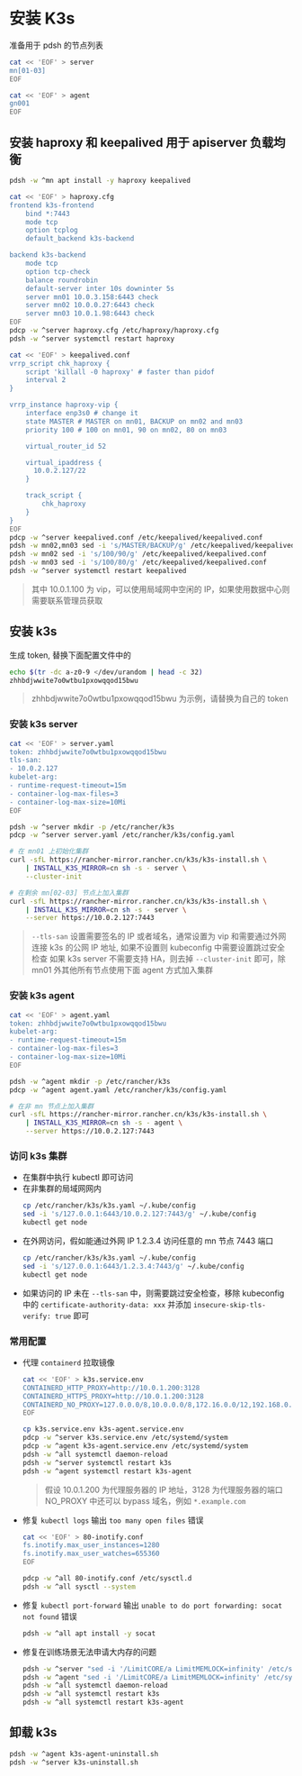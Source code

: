 # 安装 K3s

准备用于 pdsh 的节点列表

```sh
cat << 'EOF' > server
mn[01-03]
EOF

cat << 'EOF' > agent
gn001
EOF
```

## 安装 haproxy 和 keepalived 用于 apiserver 负载均衡

```sh
pdsh -w ^mn apt install -y haproxy keepalived

cat << 'EOF' > haproxy.cfg
frontend k3s-frontend
    bind *:7443
    mode tcp
    option tcplog
    default_backend k3s-backend

backend k3s-backend
    mode tcp
    option tcp-check
    balance roundrobin
    default-server inter 10s downinter 5s
    server mn01 10.0.3.158:6443 check
    server mn02 10.0.0.27:6443 check
    server mn03 10.0.1.98:6443 check
EOF
pdcp -w ^server haproxy.cfg /etc/haproxy/haproxy.cfg
pdsh -w ^server systemctl restart haproxy

cat << 'EOF' > keepalived.conf
vrrp_script chk_haproxy {
    script 'killall -0 haproxy' # faster than pidof
    interval 2
}

vrrp_instance haproxy-vip {
    interface enp3s0 # change it
    state MASTER # MASTER on mn01, BACKUP on mn02 and mn03
    priority 100 # 100 on mn01, 90 on mn02, 80 on mn03

    virtual_router_id 52

    virtual_ipaddress {
      10.0.2.127/22
    }

    track_script {
        chk_haproxy
    }
}
EOF
pdcp -w ^server keepalived.conf /etc/keepalived/keepalived.conf
pdsh -w mn02,mn03 sed -i 's/MASTER/BACKUP/g' /etc/keepalived/keepalived.conf
pdsh -w mn02 sed -i 's/100/90/g' /etc/keepalived/keepalived.conf
pdsh -w mn03 sed -i 's/100/80/g' /etc/keepalived/keepalived.conf
pdsh -w ^server systemctl restart keepalived
```

> 其中 10.0.1.100 为 vip，可以使用局域网中空闲的 IP，如果使用数据中心则需要联系管理员获取

## 安装 k3s

生成 token, 替换下面配置文件中的 <token>

```sh
echo $(tr -dc a-z0-9 </dev/urandom | head -c 32)
zhhbdjwwite7o0wtbu1pxowqqod15bwu
```

> zhhbdjwwite7o0wtbu1pxowqqod15bwu 为示例，请替换为自己的 token

### 安装 k3s server

```sh
cat << 'EOF' > server.yaml
token: zhhbdjwwite7o0wtbu1pxowqqod15bwu
tls-san:
- 10.0.2.127
kubelet-arg:
- runtime-request-timeout=15m
- container-log-max-files=3
- container-log-max-size=10Mi
EOF

pdsh -w ^server mkdir -p /etc/rancher/k3s
pdcp -w ^server server.yaml /etc/rancher/k3s/config.yaml
```

```sh
# 在 mn01 上初始化集群
curl -sfL https://rancher-mirror.rancher.cn/k3s/k3s-install.sh \
	| INSTALL_K3S_MIRROR=cn sh -s - server \
    --cluster-init

# 在剩余 mn[02-03] 节点上加入集群
curl -sfL https://rancher-mirror.rancher.cn/k3s/k3s-install.sh \
	| INSTALL_K3S_MIRROR=cn sh -s - server \
	--server https://10.0.2.127:7443
```

> `--tls-san` 设置需要签名的 IP 或者域名，通常设置为 vip 和需要通过外网连接 k3s 的公网 IP 地址, 如果不设置则 kubeconfig 中需要设置跳过安全检查
> 如果 k3s server 不需要支持 HA，则去掉 `--cluster-init` 即可，除 mn01 外其他所有节点使用下面 agent 方式加入集群

### 安装 k3s agent

```sh
cat << 'EOF' > agent.yaml
token: zhhbdjwwite7o0wtbu1pxowqqod15bwu
kubelet-arg:
- runtime-request-timeout=15m
- container-log-max-files=3
- container-log-max-size=10Mi
EOF

pdsh -w ^agent mkdir -p /etc/rancher/k3s
pdcp -w ^agent agent.yaml /etc/rancher/k3s/config.yaml
```

```sh
# 在非 mn 节点上加入集群
curl -sfL https://rancher-mirror.rancher.cn/k3s/k3s-install.sh \
	| INSTALL_K3S_MIRROR=cn sh -s - agent \
	--server https://10.0.2.127:7443
```

### 访问 k3s 集群

- 在集群中执行 kubectl 即可访问
- 在非集群的局域网网内
  ```sh
  cp /etc/rancher/k3s/k3s.yaml ~/.kube/config
  sed -i 's/127.0.0.1:6443/10.0.2.127:7443/g' ~/.kube/config
  kubectl get node
  ```
- 在外网访问，假如能通过外网 IP 1.2.3.4 访问任意的 mn 节点 7443 端口
  ```sh
  cp /etc/rancher/k3s/k3s.yaml ~/.kube/config
  sed -i 's/127.0.0.1:6443/1.2.3.4:7443/g' ~/.kube/config
  kubectl get node
  ```
- 如果访问的 IP 未在 `--tls-san` 中，则需要跳过安全检查，移除 kubeconfig 中的 `certificate-authority-data: xxx` 并添加 `insecure-skip-tls-verify: true` 即可

### 常用配置

- 代理 `containerd` 拉取镜像

  ```sh
  cat << 'EOF' > k3s.service.env
  CONTAINERD_HTTP_PROXY=http://10.0.1.200:3128
  CONTAINERD_HTTPS_PROXY=http://10.0.1.200:3128
  CONTAINERD_NO_PROXY=127.0.0.0/8,10.0.0.0/8,172.16.0.0/12,192.168.0.0/16
  EOF

  cp k3s.service.env k3s-agent.service.env
  pdcp -w ^server k3s.service.env /etc/systemd/system
  pdcp -w ^agent k3s-agent.service.env /etc/systemd/system
  pdsh -w ^all systemctl daemon-reload
  pdsh -w ^server systemctl restart k3s
  pdsh -w ^agent systemctl restart k3s-agent
  ```

  > 假设 10.0.1.200 为代理服务器的 IP 地址，3128 为代理服务器的端口
  > NO_PROXY 中还可以 bypass 域名，例如 `*.example.com`

- 修复 `kubectl logs` 输出 `too many open files` 错误

  ```sh
  cat << 'EOF' > 80-inotify.conf
  fs.inotify.max_user_instances=1280
  fs.inotify.max_user_watches=655360
  EOF

  pdcp -w ^all 80-inotify.conf /etc/sysctl.d
  pdsh -w ^all sysctl --system
  ```

- 修复 `kubectl port-forward` 输出 `unable to do port forwarding: socat not found` 错误

  ```sh
  pdsh -w ^all apt install -y socat
  ```

- 修复在训练场景无法申请大内存的问题

  ```sh
  pdsh -w ^server "sed -i '/LimitCORE/a LimitMEMLOCK=infinity' /etc/systemd/system/k3s.service"
  pdsh -w ^agent "sed -i '/LimitCORE/a LimitMEMLOCK=infinity' /etc/systemd/system/k3s-agent.service"
  pdsh -w ^all systemctl daemon-reload
  pdsh -w ^all systemctl restart k3s
  pdsh -w ^all systemctl restart k3s-agent
  ```

## 卸载 k3s

```sh
pdsh -w ^agent k3s-agent-uninstall.sh
pdsh -w ^server k3s-uninstall.sh
```
